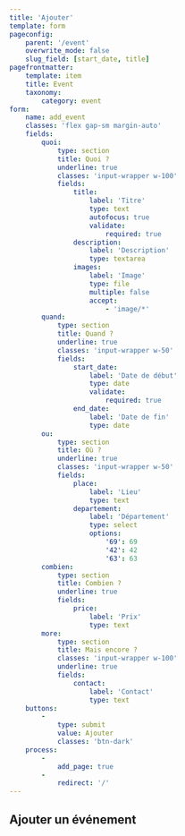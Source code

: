 ```yaml
---
title: 'Ajouter'
template: form
pageconfig:
    parent: '/event'
    overwrite_mode: false
    slug_field: [start_date, title]
pagefrontmatter:
    template: item
    title: Event
    taxonomy:
        category: event
form:
    name: add_event
    classes: 'flex gap-sm margin-auto'
    fields:
        quoi:
            type: section
            title: Quoi ?
            underline: true
            classes: 'input-wrapper w-100'
            fields:
                title:
                    label: 'Titre'
                    type: text
                    autofocus: true
                    validate:
                        required: true
                description:
                    label: 'Description'
                    type: textarea
                images:
                    label: 'Image'
                    type: file
                    multiple: false
                    accept:
                        - 'image/*'
        quand:
            type: section
            title: Quand ?
            underline: true
            classes: 'input-wrapper w-50'
            fields:
                start_date:
                    label: 'Date de début'
                    type: date
                    validate:
                        required: true
                end_date:
                    label: 'Date de fin'
                    type: date
        ou:
            type: section
            title: Où ?
            underline: true
            classes: 'input-wrapper w-50'
            fields:
                place:
                    label: 'Lieu'
                    type: text
                departement:
                    label: 'Département'
                    type: select
                    options:
                        '69': 69
                        '42': 42
                        '63': 63
        combien:
            type: section
            title: Combien ?
            underline: true
            fields:
                price:
                    label: 'Prix'
                    type: text
        more:
            type: section
            title: Mais encore ?
            classes: 'input-wrapper w-100'
            underline: true
            fields:
                contact:
                    label: 'Contact'
                    type: text
    buttons:
        -
            type: submit
            value: Ajouter
            classes: 'btn-dark'
    process:
        -
            add_page: true
        -
            redirect: '/'
---
```


## Ajouter un événement